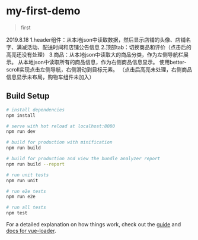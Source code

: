 # my-first-demo

> first

2019.8.18
1.header组件：从本地json中读取数据，然后显示店铺的头像、店铺名字、满减活动、配送时间和店铺公告信息
2.顶部tab：切换商品和评价（点击后的高亮还没有处理）
3.商品：从本地json中读取大的商品分类，作为左侧导航栏展示。
        从本地json中读取所有的商品信息，作为右侧商品信息显示。
        使用better-scroll实现点击左侧导航，右侧滑动到目标元素。
        （点击后高亮未处理，右侧商品信息显示未布局，购物车组件未加入）

## Build Setup

``` bash
# install dependencies
npm install

# serve with hot reload at localhost:8080
npm run dev

# build for production with minification
npm run build

# build for production and view the bundle analyzer report
npm run build --report

# run unit tests
npm run unit

# run e2e tests
npm run e2e

# run all tests
npm test
```

For a detailed explanation on how things work, check out the [guide](http://vuejs-templates.github.io/webpack/) and [docs for vue-loader](http://vuejs.github.io/vue-loader).
